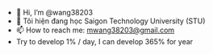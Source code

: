 - 👋 Hi, I’m @wang38203
- 🌱 Tôi hiện đang học Saigon Technology University (STU)
- 📫 How to reach me: mwang38203@gmail.com
- Try to develop 1% / day, I can develop 365% for year

<!---
wang38203/wang38203 is a ✨ special ✨ repository because its `README.md` (this file) appears on your GitHub profile.
You can click the Preview link to take a look at your changes.
--->
